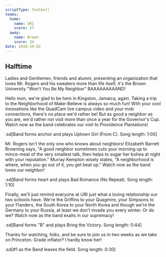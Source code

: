```yaml
---
scriptType: football
teams:
  home:
    name: URI
    score: 27
  away:
    name: Brown
    score: 24
date: 2010-10-02
---
```


## Halftime

Ladies and Gentlemen, friends and alumni, presenting an organization that loves Mr. Rogers and his sweaters more than life itself, it's the Brown University "Won't You Be My Neighbor" BAAAAAAAAAND!

Hello mon, we're glad to be here in Kingston, Jamaica, again. Taking a trip to the Neighborhood of Make-Believe is always so much fun! With your cool innovations like the QuadCam live campus video and your mob connections, there's no place we'd rather be! But as good a neighbor as you are, we'd rather not visit more than once a year for the Governor's Cup. Watch now as the band celebrates our visit to Providence Plantations!

:sd[Band forms anchor and plays Uptown Girl (From C). Song length: 1:00]

Mr. Rogers isn't the only one who knows about neighbors! Elizabeth Barrett Browning says, "A good neighbor sometimes cuts your morning up to mince-meat of the very smallest talk, then helps to sugar her bohea at night with your reputation." Murray Kempton wisely states, "A neighborhood is where, when you go out of it, you get beat up." Watch now as the band loves our neighbor!

:sd[Band forms heart and plays Bad Romance (No Repeat). Song length: 1:10]

Finally, we'll just remind everyone at URI just what a loving relationship our two schools have. We're the Griffins to your Quagmire, your Simpsons to your Flanders, the South Korea to your North Korea and though we're the Germany to your Russia, at least we don't invade you every winter. Or do we? Watch now as the band exalts in our supremacy!

:sd[Band forms "B" and plays Bring the Victory. Song length: 0:44]

Thanks for watching, folks, and be sure to join us in two weeks as we take on Princeton. Grade inflator? I hardly know her!

:sd[#1 as the Band leaves the field. Song length: 0:30]
